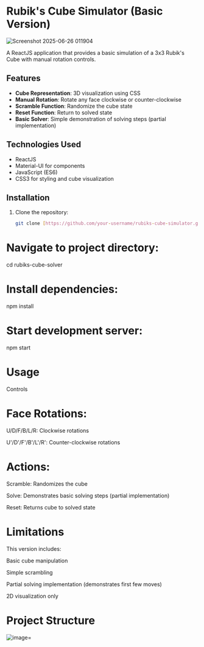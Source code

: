 # Rubik's Cube Simulator (Basic Version)

![Screenshot 2025-06-26 011904](https://github.com/user-attachments/assets/0388f759-416e-436f-8600-8d4ce786b973)

A ReactJS application that provides a basic simulation of a 3x3 Rubik's Cube with manual rotation controls.

## Features

- **Cube Representation**: 3D visualization using CSS
- **Manual Rotation**: Rotate any face clockwise or counter-clockwise
- **Scramble Function**: Randomize the cube state
- **Reset Function**: Return to solved state
- **Basic Solver**: Simple demonstration of solving steps (partial implementation)

## Technologies Used

- ReactJS
- Material-UI for components
- JavaScript (ES6)
- CSS3 for styling and cube visualization

## Installation

1. Clone the repository:
   ```bash
   git clone [https://github.com/your-username/rubiks-cube-simulator.git](https://github.com/Priyanshut972/rubiks-cube-solver.git)

# Navigate to project directory:

cd rubiks-cube-solver

# Install dependencies:

npm install

# Start development server:

npm start

# Usage

Controls

# Face Rotations:

U/D/F/B/L/R: Clockwise rotations

U'/D'/F'/B'/L'/R': Counter-clockwise rotations

# Actions:

Scramble: Randomizes the cube

Solve: Demonstrates basic solving steps (partial implementation)

Reset: Returns cube to solved state

# Limitations

This version includes:

Basic cube manipulation

Simple scrambling

Partial solving implementation (demonstrates first few moves)

2D visualization only

# Project Structure

![image](https://github.com/user-attachments/assets/158f6189-fdb6-4246-b1f7-37473a006a20)=
